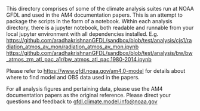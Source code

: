 This directory comprises of some of the climate analysis suites run at NOAA GFDL and used in the AM4 documentation papers. 
This is an attempt to package the scripts in the form of a notebook. 
Within each analysis directory, there is a jupyter notebook, both readable and runnable from your local jupyter environment with all dependencies installed.
E.g.
https://github.com/aradhakrishnanGFDL/sandbox/blob/test/analysis/cjs1/radiation_atmos_av_mon/radiation_atmos_av_mon.ipynb
https://github.com/aradhakrishnanGFDL/sandbox/blob/test/analysis/bw/bw_atmos_zm_atl_pac_a1r/bw_atmos_atl_pac.1980-2014.ipynb
 
Please refer to https://www.gfdl.noaa.gov/am4.0-model for details about where to find model and OBS data used in the papers. 

For all analysis figures and pertaining data, please use the AM4 documentation papers as the original reference.
Please direct your questions and feedback to gfdl.climate.model.info@noaa.gov  
